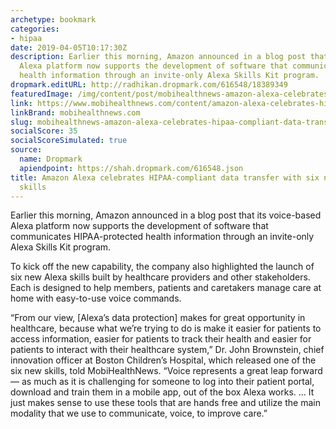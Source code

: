 ```yaml
---
archetype: bookmark
categories:
- hipaa
date: 2019-04-05T10:17:30Z
description: Earlier this morning, Amazon announced in a blog post that its voice-based
  Alexa platform now supports the development of software that communicates HIPAA-protected
  health information through an invite-only Alexa Skills Kit program.
dropmark.editURL: http://radhikan.dropmark.com/616548/18389349
featuredImage: /img/content/post/mobihealthnews-amazon-alexa-celebrates-hipaa-compliant-data-transfer-with-six-new-healthcare-skills.jpg
link: https://www.mobihealthnews.com/content/amazon-alexa-celebrates-hipaa-compliant-data-transfer-six-new-healthcare-skills
linkBrand: mobihealthnews.com
slug: mobihealthnews-amazon-alexa-celebrates-hipaa-compliant-data-transfer-with-six-new-healthcare-skills
socialScore: 35
socialScoreSimulated: true
source:
  name: Dropmark
  apiendpoint: https://shah.dropmark.com/616548.json
title: Amazon Alexa celebrates HIPAA-compliant data transfer with six new healthcare
  skills
---
```

Earlier this morning, Amazon announced in a blog post that its voice-based Alexa platform now supports the development of software that communicates HIPAA-protected health information through an invite-only Alexa Skills Kit program.

To kick off the new capability, the company also highlighted the launch of six new Alexa skills built by healthcare providers and other stakeholders. Each is designed to help members, patients and caretakers manage care at home with easy-to-use voice commands.

“From our view, [Alexa’s data protection] makes for great opportunity in healthcare, because what we’re trying to do is make it easier for patients to access information, easier for patients to track their health and easier for patients to interact with their healthcare system,” Dr. John Brownstein, chief innovation officer at Boston Children’s Hospital, which released one of the six new skills, told MobiHealthNews. “Voice represents a great leap forward — as much as it is challenging for someone to log into their patient portal, download and train them in a mobile app, out of the box Alexa works. … It just makes sense to use these tools that are hands free and utilize the main modality that we use to communicate, voice, to improve care.”

